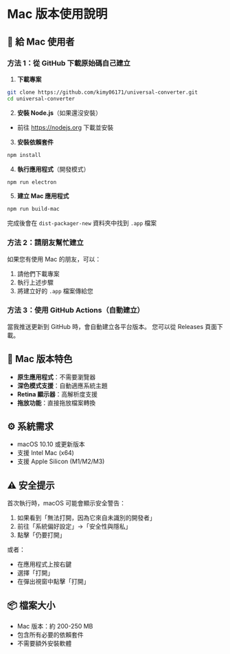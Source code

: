 # Mac 版本使用說明

## 🍎 給 Mac 使用者

### 方法 1：從 GitHub 下載原始碼自己建立

1. **下載專案**
```bash
git clone https://github.com/kimy06171/universal-converter.git
cd universal-converter
```

2. **安裝 Node.js**（如果還沒安裝）
- 前往 https://nodejs.org 下載並安裝

3. **安裝依賴套件**
```bash
npm install
```

4. **執行應用程式**（開發模式）
```bash
npm run electron
```

5. **建立 Mac 應用程式**
```bash
npm run build-mac
```

完成後會在 `dist-packager-new` 資料夾中找到 `.app` 檔案

### 方法 2：請朋友幫忙建立

如果您有使用 Mac 的朋友，可以：
1. 請他們下載專案
2. 執行上述步驟
3. 將建立好的 `.app` 檔案傳給您

### 方法 3：使用 GitHub Actions（自動建立）

當我推送更新到 GitHub 時，會自動建立各平台版本。
您可以從 Releases 頁面下載。

## 📱 Mac 版本特色

- **原生應用程式**：不需要瀏覽器
- **深色模式支援**：自動適應系統主題
- **Retina 顯示器**：高解析度支援
- **拖放功能**：直接拖放檔案轉換

## ⚙️ 系統需求

- macOS 10.10 或更新版本
- 支援 Intel Mac (x64)
- 支援 Apple Silicon (M1/M2/M3)

## ⚠️ 安全提示

首次執行時，macOS 可能會顯示安全警告：

1. 如果看到「無法打開，因為它來自未識別的開發者」
2. 前往「系統偏好設定」→「安全性與隱私」
3. 點擊「仍要打開」

或者：
- 在應用程式上按右鍵
- 選擇「打開」
- 在彈出視窗中點擊「打開」

## 📦 檔案大小

- Mac 版本：約 200-250 MB
- 包含所有必要的依賴套件
- 不需要額外安裝軟體